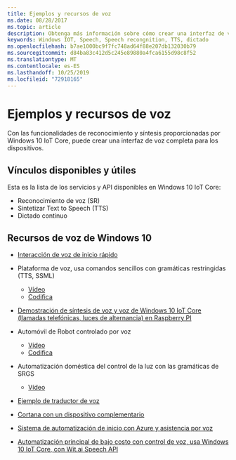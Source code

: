 ```yaml
---
title: Ejemplos y recursos de voz
ms.date: 08/28/2017
ms.topic: article
description: Obtenga más información sobre cómo crear una interfaz de voz completa con IoT Core.
keywords: Windows IOT, Speech, Speech recongnition, TTS, dictado
ms.openlocfilehash: b7ae1000bc9f7fc748ad64f88e207db132030b79
ms.sourcegitcommit: d84ba83c412d5c245e89880a4fca6155d98c8f52
ms.translationtype: MT
ms.contentlocale: es-ES
ms.lasthandoff: 10/25/2019
ms.locfileid: "72918165"
---
```

# <a name="speech-resources-and-samples"></a>Ejemplos y recursos de voz

Con las funcionalidades de reconocimiento y síntesis proporcionadas por Windows 10 IoT Core, puede crear una interfaz de voz completa para los dispositivos.

## <a name="whats-available-and-useful-links"></a>Vínculos disponibles y útiles

Esta es la lista de los servicios y API disponibles en Windows 10 IoT Core:

* Reconocimiento de voz (SR)
* Sintetizar Text to Speech (TTS)
* Dictado continuo

## <a name="windows-10-speech-resources"></a>Recursos de voz de Windows 10

* [Interacción de voz de inicio rápido](https://msdn.microsoft.com/library/windows/apps/xaml/dn630426.aspx)

* Plataforma de voz, usa comandos sencillos con gramáticas restringidas (TTS, SSML)
  * [Vídeo](https://www.youtube.com/watch?v=GiDvBhfNnjU) 
  * [Codifica](https://github.com/Microsoft/Windows-universal-samples/tree/master/Samples/SpeechRecognitionAndSynthesis) 

* [Demostración de síntesis de voz y voz de Windows 10 IoT Core (llamadas telefónicas, luces de alternancia) en Raspberry PI](https://www.youtube.com/watch?v=HstKdcP9XRA)

* Automóvil de Robot controlado por voz 
  * [Vídeo](https://www.youtube.com/watch?v=vxUOTgechd4) 
  * [Codifica](https://www.hackster.io/AnuragVasanwala/speech-controlled-robot-49744c)

* Automatización doméstica del control de la luz con las gramáticas de SRGS 
  * [Vídeo](https://www.youtube.com/watch?v=MN18Uo_063g)

* [Ejemplo de traductor de voz](https://developer.microsoft.com/en-us/windows/iot/samples/speechtranslator)

* [Cortana con un dispositivo complementario](https://microsoft.hackster.io/ada-plasma-1f5c36/windows-iot-device-interactive-with-cortana-046906?ref=platform&ref_id=4087_trending___&offset=16)

* [Sistema de automatización de inicio con Azure y asistencia por voz](https://microsoft.hackster.io/rishabhbanga/complete-home-automation-system-with-azure-and-voice-assistance-8aa5fd?ref=search&ref_id=speech&offset=1)

* [Automatización principal de bajo costo con control de voz, usa Windows 10 IoT Core, con Wit.ai Speech API](https://microsoft.hackster.io/michael-gillett/dorm-automation-9fed01?ref=search&ref_id=speech&offset=2)
